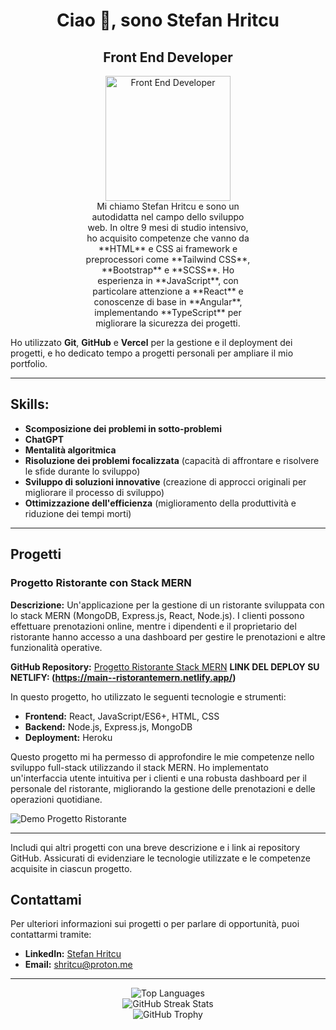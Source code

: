 <h1 align="center">Ciao 👋, sono Stefan Hritcu</h1>
<h2 align="center">Front End Developer</h2>

<section align="center">
  <img width="200px" height="200px" src="https://media3.giphy.com/media/v1.Y2lkPTc5MGI3NjExamF6bGx3dHNpMWtndjcxd3R2cm9namZrbDlidXlxbzVoOTRzcXJmOCZlcD12MV9pbnRlcm5hbF9naWZfYnlfaWQmY3Q9Zw/QDjpIL6oNCVZ4qzGs7/giphy.gif" alt="Front End Developer">
</section>

<p align="center" style="margin: 0 120px;">
  Mi chiamo Stefan Hritcu e sono un autodidatta nel campo dello sviluppo web. In oltre 9 mesi di studio intensivo, ho acquisito competenze che vanno da **HTML** e CSS ai framework e preprocessori come **Tailwind CSS**, **Bootstrap** e **SCSS**. Ho esperienza in **JavaScript**, con particolare attenzione a **React** e conoscenze di base in **Angular**, implementando **TypeScript** per migliorare la sicurezza dei progetti.

  Ho utilizzato **Git**, **GitHub** e **Vercel** per la gestione e il deployment dei progetti, e ho dedicato tempo a progetti personali per ampliare il mio portfolio.
</p>

<hr/>

## Skills:
- **Scomposizione dei problemi in sotto-problemi**
- **ChatGPT**
- **Mentalità algoritmica**
- **Risoluzione dei problemi focalizzata**
  (capacità di affrontare e risolvere le sfide durante lo sviluppo)
- **Sviluppo di soluzioni innovative**
  (creazione di approcci originali per migliorare il processo di sviluppo)
- **Ottimizzazione dell'efficienza**
  (miglioramento della produttività e riduzione dei tempi morti)

<hr/>

## Progetti

### Progetto Ristorante con Stack MERN

**Descrizione:** Un'applicazione per la gestione di un ristorante sviluppata con lo stack MERN (MongoDB, Express.js, React, Node.js). I clienti possono effettuare prenotazioni online, mentre i dipendenti e il proprietario del ristorante hanno accesso a una dashboard per gestire le prenotazioni e altre funzionalità operative.

**GitHub Repository:** [Progetto Ristorante Stack MERN](https://github.com/StefanHritcu/Progetto-Ristorante-Stack-MERN)
**LINK DEL DEPLOY SU NETLIFY: (https://main--ristorantemern.netlify.app/)**

In questo progetto, ho utilizzato le seguenti tecnologie e strumenti:

- **Frontend:** React, JavaScript/ES6+, HTML, CSS
- **Backend:** Node.js, Express.js, MongoDB
- **Deployment:** Heroku

Questo progetto mi ha permesso di approfondire le mie competenze nello sviluppo full-stack utilizzando il stack MERN. Ho implementato un'interfaccia utente intuitiva per i clienti e una robusta dashboard per il personale del ristorante, migliorando la gestione delle prenotazioni e delle operazioni quotidiane.

![Demo Progetto Ristorante](inserisci_url_immagine_o_gif)

---

Includi qui altri progetti con una breve descrizione e i link ai repository GitHub. Assicurati di evidenziare le tecnologie utilizzate e le competenze acquisite in ciascun progetto.

## Contattami

Per ulteriori informazioni sui progetti o per parlare di opportunità, puoi contattarmi tramite:

- **LinkedIn:** [Stefan Hritcu](https://www.linkedin.com/in/stefan-hritcu-93b67028a/)
- **Email:** [shritcu@proton.me](mailto:shritcu@proton.me)

<hr/>

<div align="center">
  <img src="https://github-readme-stats.vercel.app/api/top-langs/?username=stefanhritcu&layout=compact" alt="Top Languages" />
</div>

<div align="center">
  <img src="https://streak-stats.demolab.com/?user=stefanhritcu" alt="GitHub Streak Stats" />
</div>

<div align="center">
  <img src="https://github-profile-trophy.vercel.app/?username=stefanhritcu" alt="GitHub Trophy" />
</div>
